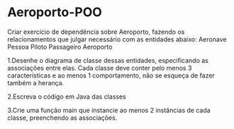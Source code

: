 # Aeroporto-POO
Criar exercício de dependência sobre Aeroporto, fazendo os relacionamentos que julgar necessário com as entidades abaixo:
     Aeronave
     Pessoa
     Piloto
     Passageiro
     Aeroporto

1.Desenhe o diagrama de classe dessas entidades, especificando as associações entre elas. Cada classe deve conter pelo menos 3 características e ao menos 1 comportamento, não se esqueça de fazer também a herança.

2.Escreva o código em Java das classes

3.Crie uma função main que instancie ao menos 2 instâncias de cada classe, preenchendo as associações.
